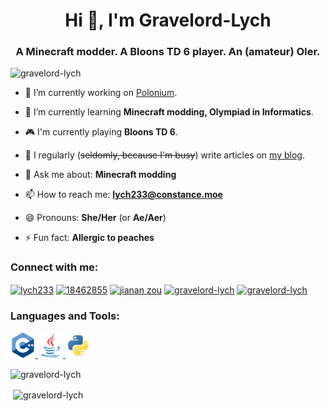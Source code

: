 <h1 align="center">Hi 👋, I'm Gravelord-Lych</h1>
<h3 align="center">A Minecraft modder. A Bloons TD 6 player. An (amateur) OIer.</h3>

<p align="left"> <img src="https://komarev.com/ghpvc/?username=gravelord-lych&label=Profile%20views&color=0e75b6&style=flat" alt="gravelord-lych" /> </p>

- 🔭 I’m currently working on [Polonium](https://github.com/Gravelord-Lych/polonium).

- 🌱 I’m currently learning **Minecraft modding, Olympiad in Informatics**.

- 🎮 I'm currently playing **Bloons TD 6**.

- 📝 I regularly (~~seldomly, because I'm busy~~) write articles on [my blog](https://blog.constance.moe).

- 💬 Ask me about: **Minecraft modding**

- 📫 How to reach me: **lych233@constance.moe**

- 😄 Pronouns: **She/Her** (or **Ae/Aer**)

- ⚡ Fun fact: **Allergic to peaches**

<h3 align="left">Connect with me:</h3>
<p align="left">
<a href="https://twitter.com/lych233" target="blank"><img align="center" src="https://raw.githubusercontent.com/rahuldkjain/github-profile-readme-generator/master/src/images/icons/Social/twitter.svg" alt="lych233" height="30" width="40" /></a>
<a href="https://stackoverflow.com/users/18462855" target="blank"><img align="center" src="https://raw.githubusercontent.com/rahuldkjain/github-profile-readme-generator/master/src/images/icons/Social/stack-overflow.svg" alt="18462855" height="30" width="40" /></a>
<a href="https://www.facebook.com/profile.php?id=61563115012079" target="blank"><img align="center" src="https://raw.githubusercontent.com/rahuldkjain/github-profile-readme-generator/master/src/images/icons/Social/facebook.svg" alt="jianan zou" height="30" width="40" /></a>
<a href="https://www.youtube.com/@Lych-the-Gravelord" target="blank"><img align="center" src="https://raw.githubusercontent.com/rahuldkjain/github-profile-readme-generator/master/src/images/icons/Social/youtube.svg" alt="gravelord-lych" height="30" width="40" /></a>
<a href="https://codeforces.com/profile/gravelord-lych" target="blank"><img align="center" src="https://raw.githubusercontent.com/rahuldkjain/github-profile-readme-generator/master/src/images/icons/Social/codeforces.svg" alt="gravelord-lych" height="30" width="40" /></a>
</p>

<h3 align="left">Languages and Tools:</h3>
<p align="left"> <a href="https://www.w3schools.com/cpp/" target="_blank" rel="noreferrer"> <img src="https://raw.githubusercontent.com/devicons/devicon/master/icons/cplusplus/cplusplus-original.svg" alt="cplusplus" width="40" height="40"/> </a> <a href="https://www.java.com" target="_blank" rel="noreferrer"> <img src="https://raw.githubusercontent.com/devicons/devicon/master/icons/java/java-original.svg" alt="java" width="40" height="40"/> </a> <a href="https://www.python.org" target="_blank" rel="noreferrer"> <img src="https://raw.githubusercontent.com/devicons/devicon/master/icons/python/python-original.svg" alt="python" width="40" height="40"/> </a> </p>

<p><img align="center" src="https://github-readme-stats.vercel.app/api/top-langs?username=gravelord-lych&show_icons=true&locale=en&layout=compact" alt="gravelord-lych" /></p>

<p>&nbsp;<img align="center" src="https://github-readme-stats.vercel.app/api?username=gravelord-lych&show_icons=true&locale=en" alt="gravelord-lych" /></p>
<!--
**Gravelord-Lych/Gravelord-Lych** is a ✨ _special_ ✨ repository because its `README.md` (this file) appears on your GitHub profile.

Here are some ideas to get you started:

- 🔭 I’m currently working on ...
- 🌱 I’m currently learning ...
- 👯 I’m looking to collaborate on ...
- 🤔 I’m looking for help with ...
- 💬 Ask me about ...
- 📫 How to reach me: ...
- 😄 Pronouns: ...
- ⚡ Fun fact: ...
-->
